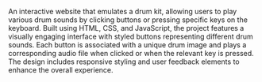 An interactive website that emulates a drum kit, allowing users to play various drum sounds by clicking buttons or pressing specific keys on the keyboard. Built using HTML, CSS, and JavaScript, the project features a visually engaging interface with styled buttons representing different drum sounds. Each button is associated with a unique drum image and plays a corresponding audio file when clicked or when the relevant key is pressed. The design includes responsive styling and user feedback elements to enhance the overall experience.
